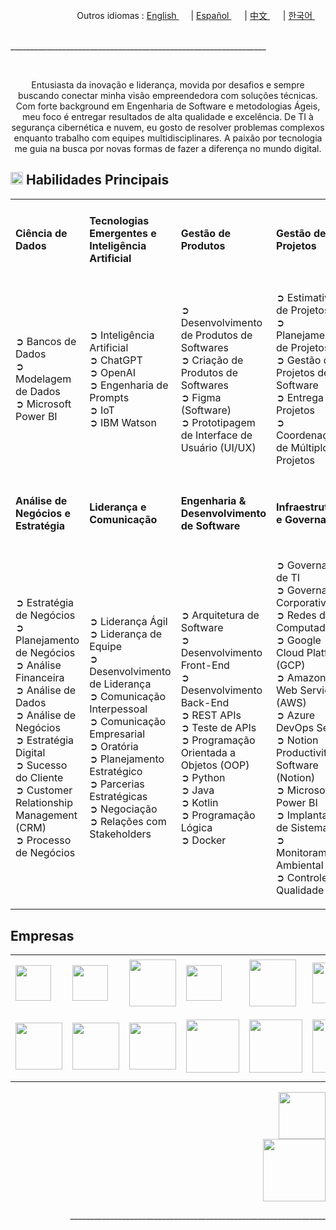 <div align="right">
  Outros idiomas : <a href="https://github.com/LlynS2/LLYNS2" target="_blank">English <img src="https://github.com/user-attachments/assets/8e065c04-101a-4fd8-814c-b8e6778fca1a" width="15"></a> | <a href="https://github.com/LlynS2/LLYNS2/tree/Español" target="_blank">Español <img src="https://github.com/user-attachments/assets/0a4eb85c-cd21-43fc-bd98-7c1042f7b08e" width="17"></a> | <a href="https://github.com/LlynS2/LLYNS2/tree/中文" target="_blank">中文 <img src="https://github.com/user-attachments/assets/e3939437-846c-452f-b2a8-ec4dc394d7d9" width="17"></a> | <a href="https://github.com/LlynS2/LLYNS2/tree/한국어" target="_blank">한국어 <img src="https://github.com/user-attachments/assets/5f6886c4-4a79-49b7-b33c-053e1b7ba8c4" width="17"></a>
</div><br>

<p>________________________________________________________________</p><br>

<div>
  <p align="center" >Entusiasta da inovação e liderança, movida por desafios e sempre buscando conectar minha visão empreendedora com soluções técnicas. Com forte background em Engenharia de Software e metodologias Ágeis, meu foco é entregar resultados de alta 
     qualidade e excelência. 
     De TI à segurança cibernética e nuvem, eu gosto de resolver problemas complexos enquanto trabalho com equipes multidisciplinares. A paixão por tecnologia me guia na busca por novas formas de fazer a diferença no mundo digital.</p>
  <h2><img src="https://github.com/user-attachments/assets/16197bf7-21e8-4029-a37a-1a3c88a1c624" width="20"> Habilidades Principais</h2>  
<table>
    <tbody>
        <tr>
            <td><h4>Ciência de Dados</h4></td>
            <td><h4>Tecnologias Emergentes e Inteligência Artificial</h4></td>
            <td><h4>Gestão de Produtos</h4></td>
            <td><h4>Gestão de Projetos</h4></td>
            <tr><td>
               <p>
                  ➲ Bancos de Dados<br>
                  ➲ Modelagem de Dados<br>
                  ➲ Microsoft Power BI
               </p>
            </td>
            <td>
               <p>
                  ➲ Inteligência Artificial<br>
                  ➲ ChatGPT<br>
                  ➲ OpenAI<br>
                  ➲ Engenharia de Prompts<br>
                  ➲ IoT<br>
                  ➲ IBM Watson
               </p>
            </td>
            <td>
                <p>
                  ➲ Desenvolvimento de Produtos de Softwares<br>
                  ➲ Criação de Produtos de Softwares<br>
                  ➲ Figma (Software)<br>
                  ➲ Prototipagem de Interface de Usuário (UI/UX)
                </p>
            </td>
            <td>
                <p>
                  ➲ Estimativa de Projetos<br>
                  ➲ Planejamento de Projetos<br>
                  ➲ Gestão de Projetos de Software<br>
                  ➲ Entrega de Projetos<br>
                  ➲ Coordenação de Múltiplos Projetos
                </p>
            </td>
        </tr>
        <tr>
          <td><h4>Análise de Negócios e Estratégia</h4></td>
            <td><h4>Liderança e Comunicação</h4></td>
            <td><h4>Engenharia & Desenvolvimento de Software</h4></td>
            <td><h4>Infraestrutura e Governança</h4></td>
            <tr><td>
                <p>
                  ➲ Estratégia de Negócios<br>
                  ➲ Planejamento de Negócios<br>
                  ➲ Análise Financeira<br>
                  ➲ Análise de Dados<br>
                  ➲ Análise de Negócios<br>
                  ➲ Estratégia Digital<br>
                  ➲ Sucesso do Cliente<br>
                  ➲ Customer Relationship Management (CRM)<br>
                  ➲ Processo de Negócios
                </p>
            </td>
            <td>
                <p>
                  ➲ Liderança Ágil<br>
                  ➲ Liderança de Equipe<br>
                  ➲ Desenvolvimento de Liderança<br>
                  ➲ Comunicação Interpessoal<br>
                  ➲ Comunicação Empresarial<br>
                  ➲ Oratória<br>
                  ➲ Planejamento Estratégico<br>
                  ➲ Parcerias Estratégicas<br>
                  ➲ Negociação<br>
                  ➲ Relações com Stakeholders
                </p>
            </td>
            <td>
                <p>
                  ➲ Arquitetura de Software<br>
                  ➲ Desenvolvimento Front-End<br>
                  ➲ Desenvolvimento Back-End<br>
                  ➲ REST APIs<br>
                  ➲ Teste de APIs<br>
                  ➲ Programação Orientada a Objetos (OOP)<br>
                  ➲ Python<br>
                  ➲ Java<br>
                  ➲ Kotlin<br>
                  ➲ Programação Lógica<br>
                  ➲ Docker
                </p>
            </td>
            <td>
                <p>
                  ➲ Governança de TI<br>
                  ➲ Governança Corporativa<br>
                  ➲ Redes de Computadores<br>
                  ➲ Google Cloud Platform (GCP)<br>
                  ➲ Amazon Web Services (AWS)<br>
                  ➲ Azure DevOps Server<br>
                  ➲ Notion Productivity Software (Notion)<br>
                  ➲ Microsoft Power BI<br>
                  ➲ Implantação de Sistemas<br>
                  ➲ Monitoramento Ambiental<br>
                  ➲ Controle de Qualidade
                </p>
            </td>
        </tr>
    </tbody>
 </table>
</div>
<div>
  <h2>Empresas</h2>
  <table>
    <tbody>
      <tr>
        <td><img src="https://github.com/user-attachments/assets/25d8d17c-e721-4885-a8b9-c41ed10bbacf" width="57"></td>
        <td><img src="https://github.com/user-attachments/assets/8f6553f2-6de7-4f5c-bd7c-a4e1ded3f6a7" width="57"></td>
        <td><img src="https://github.com/user-attachments/assets/371788ba-379a-464f-980e-3265221fcca8" width="75"></td>
        <td><img src="https://github.com/user-attachments/assets/ec8dcdc6-f30c-4276-a032-da2fb459908e" width="57"></td>
        <td><img src="https://github.com/user-attachments/assets/4d043c02-2fb4-4042-a2c4-41219c214373" width="75"></td>
        <td><img src="https://github.com/user-attachments/assets/96987f7c-8781-4664-a089-b25485e197f5" width="65"></td>
        <td><img src="https://github.com/user-attachments/assets/41616e29-7bff-4bae-8523-684ff3dd9ca1" width="65"></td>
        <td><img src="https://github.com/user-attachments/assets/df9c855f-95f3-4892-adb4-508dac3655e2" width="85"></td>
      </tr>
      <tr>
        <td><img src="https://github.com/user-attachments/assets/5841fa53-601e-46d4-b875-1efcf8652d08" width="75"></td>
        <td><img src="https://github.com/user-attachments/assets/c1e293ac-75d0-41d6-9143-d09715e89830" width="75"></td>
        <td><img src="https://github.com/user-attachments/assets/44f293f0-c32c-42e8-a3f2-a6f692ccc408" width="75"></td>
        <td><img src="https://github.com/user-attachments/assets/874b4429-14cf-414e-9a84-82b1a3e5740a" width="85"></td>
        <td><img src="https://github.com/user-attachments/assets/fd28537e-69e3-4a1a-8b56-e2658d3835bb" width="85"></td>
        <td><img src="https://github.com/user-attachments/assets/f0b68583-1b7d-44c6-bbc4-7f8aeda99b3b" width="85"></td>
        <td><img src="https://github.com/user-attachments/assets/612541d8-e2fb-4b0d-b132-c907ff819358" width="95"></td>
        <td><img src="https://github.com/user-attachments/assets/06ac6c2d-651a-4ed5-90aa-f4aecbee5a1d" width="105"></td>
      </tr>
    </tbody>
  </table>
</div>
<div align="right">
    <a href="https://www.linkedin.com/in/hevellyn-mc-frei-mba-079020219" target="_blank"><img src="https://github.com/user-attachments/assets/d9518f71-5305-45e2-b37e-b88b10870fd5" width="75"></a><br>
    <img src="https://github.com/user-attachments/assets/263ef797-0dff-4f87-85d4-879835c04883" width="100">
</div>


<p align="right">________________________________________________________________</p><br>
